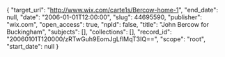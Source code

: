 {
  "target_url": "http://www.wix.com/carte1s/Bercow-home-1", 
  "end_date": null, 
  "date": "2006-01-01T12:00:00", 
  "slug": 44695590, 
  "publisher": "wix.com", 
  "open_access": true, 
  "npld": false, 
  "title": "John Bercow for Buckingham", 
  "subjects": [], 
  "collections": [], 
  "record_id": "20060101T120000/zRTwGuh9EomJgLflMqT3IQ==", 
  "scope": "root", 
  "start_date": null
}

